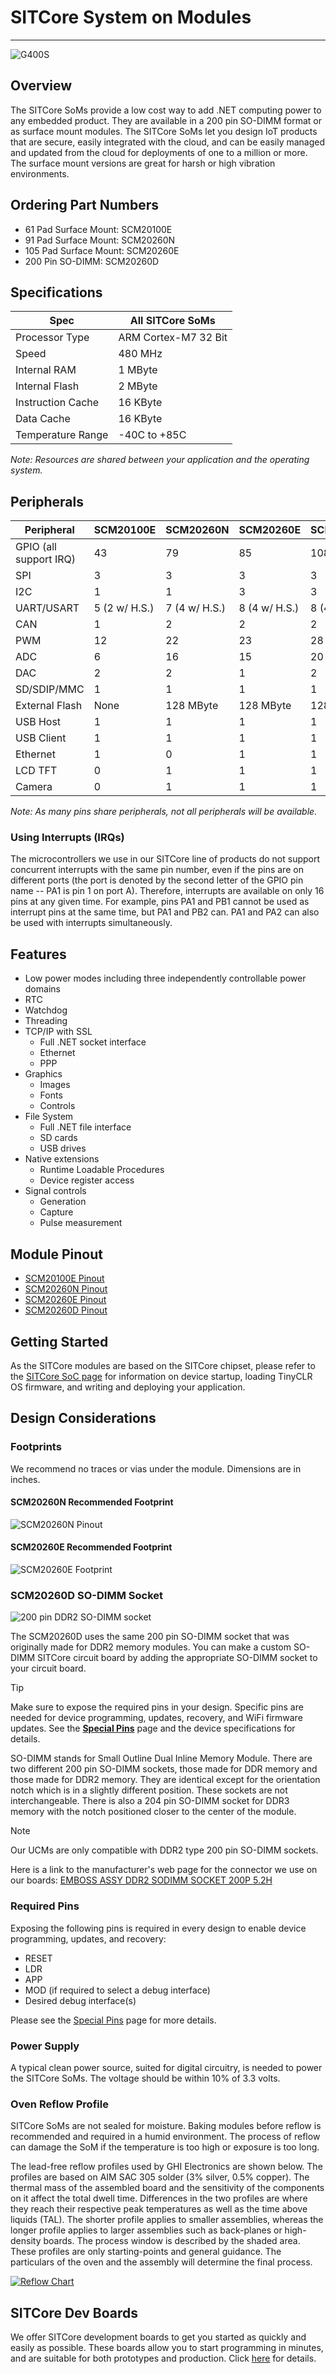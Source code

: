 # SITCore System on Modules
---
![G400S](images/system-on-modules.jpg)

## Overview
The SITCore SoMs provide a low cost way to add .NET computing power to any embedded product. They are available in a 200 pin SO-DIMM format or as surface mount modules. The SITCore SoMs let you design IoT products that are secure, easily integrated with the cloud, and can be easily managed and updated from the cloud for deployments of one to a million or more. The surface mount versions are great for harsh or high vibration environments.

## Ordering Part Numbers
* 61 Pad Surface Mount: SCM20100E
* 91 Pad Surface Mount: SCM20260N
* 105 Pad Surface Mount: SCM20260E
* 200 Pin SO-DIMM: SCM20260D

## Specifications

| Spec               | All SITCore SoMs          |
|--------------------|---------------------------|
| Processor Type     | ARM Cortex-M7 32 Bit      |
| Speed              | 480 MHz                   |
| Internal RAM       | 1 MByte                   |
| Internal Flash     | 2 MByte                   |
| Instruction Cache  | 16 KByte                  |
| Data Cache         | 16 KByte                  |
| Temperature Range  | -40C to +85C              |

*Note: Resources are shared between your application and the operating system.*

## Peripherals

| Peripheral            | SCM20100E     | SCM20260N     | SCM20260E     | SCM20260D     |
|-----------------------|---------------|---------------|---------------|---------------|
| GPIO (all support IRQ)| 43            | 79            | 85            | 108           |
| SPI                   | 3             | 3             | 3             | 3             |
| I2C                   | 1             | 1             | 3             | 3             |
| UART/USART            | 5 (2 w/ H.S.) | 7 (4 w/ H.S.) | 8 (4 w/ H.S.) | 8 (4 w/ H.S.) |
| CAN                   | 1             | 2             | 2             | 2             |
| PWM                   | 12            | 22            | 23            | 28            |
| ADC                   | 6             | 16            | 15            | 20            |
| DAC                   | 2             | 2             | 1             | 2             |
| SD/SDIP/MMC           | 1             | 1             | 1             | 1             |
| External Flash        | None          | 128 MByte     | 128 MByte     | 128 MByte     |
| USB Host              | 1             | 1             | 1             | 1             |
| USB Client            | 1             | 1             | 1             | 1             |
| Ethernet              | 1             | 0             | 1             | 1             |
| LCD TFT               | 0             | 1             | 1             | 1             |
| Camera                | 0             | 1             | 1             | 1             |

*Note: As many pins share peripherals, not all peripherals will be available.*

### Using Interrupts (IRQs)

The microcontrollers we use in our SITCore line of products do not support concurrent interrupts with the same pin number, even if the pins are on different ports (the port is denoted by the second letter of the GPIO pin name -- PA1 is pin 1 on port A). Therefore, interrupts are available on only 16 pins at any given time. For example, pins PA1 and PB1 cannot be used as interrupt pins at the same time, but PA1 and PB2 can. PA1 and PA2 can also be used with interrupts simultaneously.

## Features
* Low power modes including three independently controllable power domains
* RTC
* Watchdog
* Threading
* TCP/IP with SSL
  * Full .NET socket interface
  * Ethernet
  * PPP
* Graphics
  * Images
  * Fonts
  * Controls
* File System
  * Full .NET file interface
  * SD cards
  * USB drives
* Native extensions
  * Runtime Loadable Procedures
  * Device register access
* Signal controls
  * Generation
  * Capture
  * Pulse measurement
    
## Module Pinout
* [SCM20100E Pinout](pdfs/scm20100e.pdf)
* [SCM20260N Pinout](pdfs/scm20260n.pdf)
* [SCM20260E Pinout](pdfs/scm20260e.pdf)
* [SCM20260D Pinout](pdfs/scm20260d.pdf)                                                                                                   

## Getting Started
As the SITCore modules are based on the SITCore chipset, please refer to the [SITCore SoC page](soc.md) for information on device startup, loading TinyCLR OS firmware, and writing and deploying your application.

## Design Considerations

### Footprints

We recommend no traces or vias under the module. Dimensions are in inches.

#### SCM20260N Recommended Footprint
![SCM20260N Pinout](images/g120-footprint.jpg)

#### SCM20260E Recommended Footprint
![SCM20260E Footprint](images/scm20260e-footprint.jpg)

### SCM20260D SO-DIMM Socket
![200 pin DDR2 SO-DIMM socket](images/200-pin-ddr2-so-dimm.jpg)

The SCM20260D uses the same 200 pin SO-DIMM socket that was originally made for DDR2 memory modules. You can make a custom SO-DIMM SITCore circuit board by adding the appropriate SO-DIMM socket to your circuit board.

> [!Tip]
> Make sure to expose the required pins in your design. Specific pins are needed for device programming, updates, recovery, and WiFi firmware updates. See the [**Special Pins**](../../software/tinyclr/special-pins.md) page and the device specifications for details.

SO-DIMM stands for Small Outline Dual Inline Memory Module. There are two different 200 pin SO-DIMM sockets, those made for DDR memory and those made for DDR2 memory. They are identical except for the orientation notch which is in a slightly different position. These sockets are not interchangeable. There is also a 204 pin SO-DIMM socket for DDR3 memory with the notch positioned closer to the center of the module.

> [!Note]
> Our UCMs are only compatible with DDR2 type 200 pin SO-DIMM sockets.

Here is a link to the manufacturer's web page for the connector we use on our boards: [EMBOSS ASSY DDR2 SODIMM SOCKET 200P 5.2H](http://www.te.com/usa-en/product-1565917-4.html)

### Required Pins
Exposing the following pins is required in every design to enable device programming, updates, and recovery:
* RESET
* LDR
* APP
* MOD (if required to select a debug interface)
* Desired debug interface(s)

Please see the [Special Pins](../../software/tinyclr/special-pins.md) page for more details.

### Power Supply
A typical clean power source, suited for digital circuitry, is needed to power the SITCore SoMs. The voltage should be within 10% of 3.3 volts.

### Oven Reflow Profile

SITCore SoMs are not sealed for moisture. Baking modules before reflow is recommended and required in a humid environment. The process of reflow can damage the SoM if the temperature is too high or exposure is too long.

The lead-free reflow profiles used by GHI Electronics are shown below. The profiles are based on AIM SAC 305 solder (3% silver, 0.5% copper). The thermal mass of the assembled board and the sensitivity of the components on it affect the total dwell time. Differences in the two profiles are where they reach their respective peak temperatures as well as the time above liquids (TAL). The shorter profile applies to smaller assemblies, whereas the longer profile applies to larger assemblies such as back-planes or high-density boards. The process window is described by the shaded area. These profiles are only starting-points and general guidance. The particulars of the oven and the assembly will determine the final process.

[![Reflow Chart](../netmf/images/reflow-profile.gif)](http://files.ghielectronics.com/downloads/Documents/Datasheets/WS483%20SAC305%20Solder%20Paste%20Datasheet.pdf)


## SITCore Dev Boards

We offer SITCore development boards to get you started as quickly and easily as possible. These boards allow you to start programming in minutes, and are suitable for both prototypes and production. Click [here](dev.md) for details.

